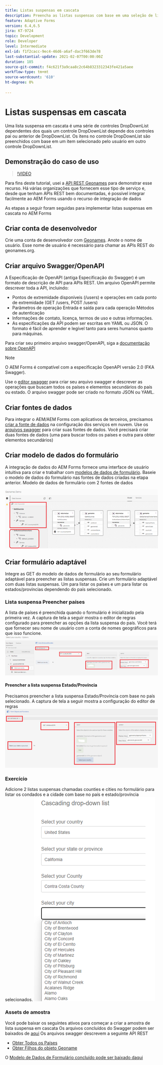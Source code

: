 ```yaml
---
title: Listas suspensas em cascata
description: Preencha as listas suspensas com base em uma seleção de lista suspensa anterior.
feature: Adaptive Forms
version: 6.4,6.5
jira: KT-9724
topic: Development
role: Developer
level: Intermediate
exl-id: f1f2cacc-9ec4-46d6-a6af-dac3f663de78
last-substantial-update: 2021-02-07T00:00:00Z
duration: 185
source-git-commit: f4c621f3a9caa8c2c64b8323312343fe421a5aee
workflow-type: tm+mt
source-wordcount: '610'
ht-degree: 0%

---
```


# Listas suspensas em cascata

Uma lista suspensa em cascata é uma série de controles DropDownList dependentes dos quais um controle DropDownList depende dos controles pai ou anterior de DropDownList. Os itens no controle DropDownList são preenchidos com base em um item selecionado pelo usuário em outro controle DropDownList.

## Demonstração do caso de uso

>[!VIDEO](https://video.tv.adobe.com/v/340344?quality=12&learn=on)

Para fins deste tutorial, usei a [API REST Geonames](https://www.geonames.org/export/web-services.html) para demonstrar esse recurso.
Há várias organizações que fornecem esse tipo de serviço e, desde que tenham APIs REST bem documentadas, é possível integrar facilmente ao AEM Forms usando o recurso de integração de dados

As etapas a seguir foram seguidas para implementar listas suspensas em cascata no AEM Forms

## Criar conta de desenvolvedor

Crie uma conta de desenvolvedor com [Geonames](https://www.geonames.org/login). Anote o nome de usuário. Esse nome de usuário é necessário para chamar as APIs REST do geonames.org.

## Criar arquivo Swagger/OpenAPI

A Especificação de OpenAPI (antiga Especificação do Swagger) é um formato de descrição de API para APIs REST. Um arquivo OpenAPI permite descrever toda a API, incluindo:

* Pontos de extremidade disponíveis (/users) e operações em cada ponto de extremidade (GET /users, POST /users)
* Parâmetros de operação Entrada e saída para cada operação
Métodos de autenticação
* Informações de contato, licença, termos de uso e outras informações.
* As especificações da API podem ser escritas em YAML ou JSON. O formato é fácil de aprender e legível tanto para seres humanos quanto para máquinas.

Para criar seu primeiro arquivo swagger/OpenAPI, siga a [documentação sobre OpenAPI](https://swagger.io/docs/specification/2-0/basic-structure/)

>[!NOTE]
> O AEM Forms é compatível com a especificação OpenAPI versão 2.0 (FKA Swagger).

Use o [editor swagger](https://editor.swagger.io/) para criar seu arquivo swagger e descrever as operações que buscam todos os países e elementos secundários do país ou estado. O arquivo swagger pode ser criado no formato JSON ou YAML.

## Criar fontes de dados

Para integrar o AEM/AEM Forms com aplicativos de terceiros, precisamos [criar a fonte de dados](https://experienceleague.adobe.com/docs/experience-manager-learn/forms/ic-web-channel-tutorial/parttwo.html) na configuração dos serviços em nuvem. Use os [arquivos swagger](assets/geonames-swagger-files.zip) para criar suas fontes de dados.
Você precisará criar duas fontes de dados (uma para buscar todos os países e outra para obter elementos secundários)


## Criar modelo de dados do formulário

A integração de dados do AEM Forms fornece uma interface de usuário intuitiva para criar e trabalhar com [modelos de dados de formulário](https://experienceleague.adobe.com/docs/experience-manager-65/forms/form-data-model/create-form-data-models.html). Baseie o modelo de dados do formulário nas fontes de dados criadas na etapa anterior. Modelo de dados de formulário com 2 fontes de dados

![fdm](assets/geonames-fdm.png)


## Criar formulário adaptável

Integre as GET do modelo de dados de formulário ao seu formulário adaptável para preencher as listas suspensas.
Crie um formulário adaptável com duas listas suspensas. Um para listar os países e um para listar os estados/províncias dependendo do país selecionado.

### Lista suspensa Preencher países

A lista de países é preenchida quando o formulário é inicializado pela primeira vez. A captura de tela a seguir mostra o editor de regras configurado para preencher as opções da lista suspensa do país. Você terá que fornecer seu nome de usuário com a conta de nomes geográficos para que isso funcione.
![obter-países](assets/get-countries-rule-editor.png)

#### Preencher a lista suspensa Estado/Província

Precisamos preencher a lista suspensa Estado/Província com base no país selecionado. A captura de tela a seguir mostra a configuração do editor de regras
![opções-estado-província](assets/state-province-options.png)

### Exercício

Adicione 2 listas suspensas chamadas counties e cities no formulário para listar os condados e a cidade com base no país e estado/província selecionados.
![exercício](assets/cascading-drop-down-exercise.png)


### Assets de amostra

Você pode baixar os seguintes ativos para começar a criar a amostra de lista suspensa em cascata
Os arquivos concluídos do Swagger podem ser baixados de [aqui](assets/geonames-swagger-files.zip)
Os arquivos swagger descrevem a seguinte API REST
* [Obter Todos os Países](https://secure.geonames.org/countryInfoJSON?username=yourusername)
* [Obter Filhos do objeto Geoname](https://secure.geonames.org/children?formatted=true&amp;geonameId=6252001&amp;username=yourusername)

O [Modelo de Dados de Formulário concluído pode ser baixado daqui](assets/geonames-api-form-data-model.zip)
